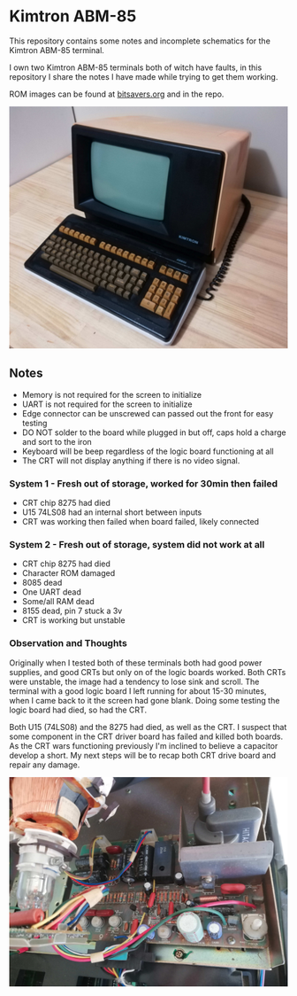 # Kimtron ABM-85 #

This repository contains some notes and incomplete schematics for the Kimtron ABM-85 terminal.

I own two Kimtron ABM-85 terminals both of witch have faults, in this repository I share the notes I have made while trying to get them working.

ROM images can be found at [bitsavers.org](https://bitsavers.org/pdf/kimtron/Kimtron_ABM-85/advertisement/) and in the repo.

![Screenshot](images/Kimtron_ABM-85_2.jpg) 

## Notes ##

* Memory is not required for the screen to initialize
* UART is not required for the screen to initialize
* Edge connector can be unscrewed can passed out the front for easy testing
* DO NOT solder to the board while plugged in but off, caps hold a charge and sort to the iron
* Keyboard will be beep regardless of the logic board functioning at all
* The CRT will not display anything if there is no video signal.

### System 1 - Fresh out of storage, worked for 30min then failed ###
* CRT chip 8275 had died
* U15 74LS08 had an internal short between inputs
* CRT was working then failed when board failed, likely connected

### System 2 - Fresh out of storage, system did not work at all ###
* CRT chip 8275 had died
* Character ROM damaged
* 8085 dead
* One UART dead
* Some/all RAM dead
* 8155 dead, pin 7 stuck a 3v
* CRT is working but unstable


### Observation and Thoughts ###
Originally when I tested both of these terminals both had good power supplies, and good CRTs but only on of the logic boards worked. Both CRTs were unstable, the image had a tendency to lose sink and scroll. The terminal with a good logic board I left running for about 15-30 minutes, when I came back to it the screen had gone blank. Doing some testing the logic board had died, so had the CRT.

Both U15 (74LS08) and the 8275 had died, as well as the CRT. I suspect that some component in the CRT driver board has failed and killed both boards. As the CRT wars functioning previously I'm inclined to believe a capacitor develop a short. My next steps will be to recap both CRT drive board and repair any damage.


![Screenshot](images/crt_driver_board.jpg)